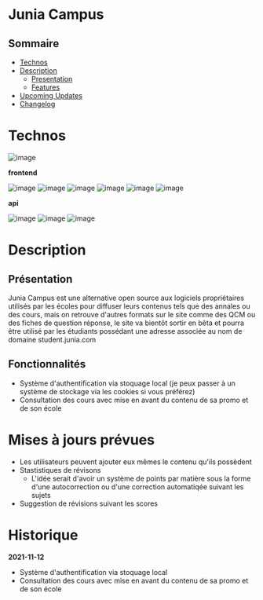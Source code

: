 # Junia Campus

## Sommaire

- [Technos](#technos)
- [Description](#description)
  - [Presentation](#presentation)
  - [Features](#features)
- [Upcoming Updates](#upcoming-updates)
- [Changelog](#changelog)

# Technos

![image](https://img.shields.io/badge/Node.js-339933?style=for-the-badge&logo=nodedotjs&logoColor=white)

**frontend**

![image](https://img.shields.io/badge/Vue.js-35495E?style=for-the-badge&logo=vuedotjs&logoColor=4FC08D)
![image](https://img.shields.io/badge/nuxt.js-00C58E?style=for-the-badge&logo=nuxtdotjs&logoColor=white)
![image](https://img.shields.io/badge/Chart.js-FF6384?style=for-the-badge&logo=chartdotjs&logoColor=white)
![image](https://img.shields.io/badge/Sass-CC6699?style=for-the-badge&logo=sass&logoColor=white)
![image](https://img.shields.io/badge/Font_Awesome-339AF0?style=for-the-badge&logo=fontawesome&logoColor=white)
![image](https://img.shields.io/badge/Figma-F24E1E?style=for-the-badge&logo=figma&logoColor=white)

**api**

![image](https://img.shields.io/badge/Express.js-000000?style=for-the-badge&logo=express&logoColor=white)
![image](https://img.shields.io/badge/MySQL-005C84?style=for-the-badge&logo=mysql&logoColor=white)
![image](https://img.shields.io/badge/JWT-000000?style=for-the-badge&logo=JSON%20web%20tokens&logoColor=white)

# Description

## Présentation

Junia Campus est une alternative open source aux logiciels propriétaires utilisés par les écoles pour diffuser leurs contenus tels que des annales ou des cours, mais on retrouve d'autres formats sur le site comme des QCM ou des fiches de question réponse, le site va bientôt sortir en bêta et pourra être utilisé par les étudiants possédant une adresse associée au nom de domaine student.junia.com

## Fonctionnalités

- Système d'authentification via stoquage local (je peux passer à un système de stockage via les cookies si vous préférez)
- Consultation des cours avec mise en avant du contenu de sa promo et de son école

# Mises à jours prévues

- Les utilisateurs peuvent ajouter eux mêmes le contenu qu'ils possèdent
- Stastistiques de révisons
  - L'idée serait d'avoir un système de points par matière sous la forme d'une autocorrection ou d'une correction automatiqée suivant les sujets
- Suggestion de révisions suivant les scores

# Historique

**2021-11-12**

- Système d'authentification via stoquage local
- Consultation des cours avec mise en avant du contenu de sa promo et de son école
